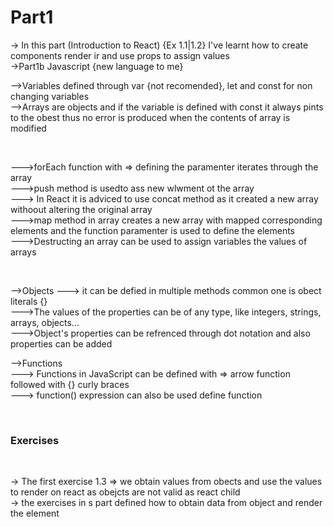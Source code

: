 # Part1
-> In this part (Introduction to React) {Ex 1.1|1.2} I've learnt how to create components render ir and use props to assign values<br>
->Part1b Javascript {new language to me} <br><p>
       -->Variables defined through var {not recomended}, let and const for non changing variables<br>
       -->Arrays are objects and if the variable is defined with const it always pints to the obest thus no error is produced when the contents of array is modified</p><br><p>
            --->forEach function with => defining the paramenter iterates through the array<br>
            --->push method is usedto ass new wlwment ot the array<br>
            ---> In React it is adviced to use concat method as it created a new array withoout altering the original array<br>
            --->map method in array creates a new array with mapped corresponding elements and the function paramenter is used to define the elements<br>
            --->Destructing an array can be used to assign variables the values of arrays<br></p><br>
            <p>
       -->Objects
            ---> it can be defied in multiple methods common one is obect literals {}<br>
            --->The values of the properties can be of any type, like integers, strings, arrays, objects...<br>
            --->Object's properties can be refrenced through dot notation and also properties can be added<br>
     <p>-->Functions<br>
            ---> Functions in JavaScript can be defined with => arrow function followed with {} curly braces<br>
            ---> function() expression can also be used define function<br></p>
            <br>
     <h3>Exercises</h3><br><p>
        -> The first exercise 1.3 => we obtain values from obects and use the values to render on react as obejcts are not valid as react child<br>
        -> the exercises in s part defined how to obtain data from object and render the element 


